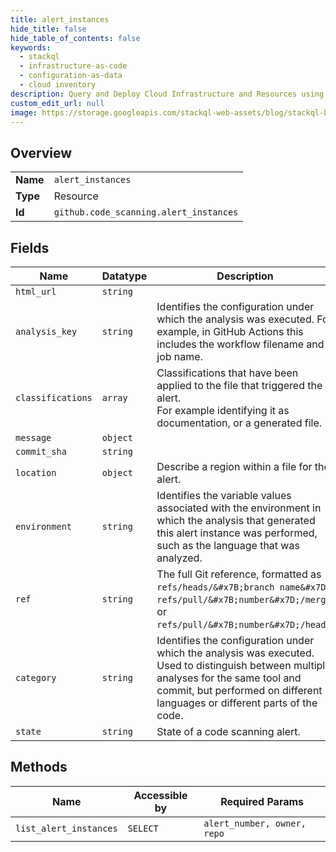 ```yaml
---
title: alert_instances
hide_title: false
hide_table_of_contents: false
keywords:
  - stackql
  - infrastructure-as-code
  - configuration-as-data
  - cloud inventory
description: Query and Deploy Cloud Infrastructure and Resources using SQL
custom_edit_url: null
image: https://storage.googleapis.com/stackql-web-assets/blog/stackql-blog-post-featured-image.png
---
```

  
    

## Overview
<table><tbody>
<tr><td><b>Name</b></td><td><code>alert_instances</code></td></tr>
<tr><td><b>Type</b></td><td>Resource</td></tr>
<tr><td><b>Id</b></td><td><code>github.code_scanning.alert_instances</code></td></tr>
</tbody></table>

## Fields
| Name | Datatype | Description |
| ---- | -------- | ----------- |
| `html_url` | `string` |  |
| `analysis_key` | `string` | Identifies the configuration under which the analysis was executed. For example, in GitHub Actions this includes the workflow filename and job name. |
| `classifications` | `array` | Classifications that have been applied to the file that triggered the alert.<br />For example identifying it as documentation, or a generated file. |
| `message` | `object` |  |
| `commit_sha` | `string` |  |
| `location` | `object` | Describe a region within a file for the alert. |
| `environment` | `string` | Identifies the variable values associated with the environment in which the analysis that generated this alert instance was performed, such as the language that was analyzed. |
| `ref` | `string` | The full Git reference, formatted as `refs/heads/&#x7B;branch name&#x7D;`,<br />`refs/pull/&#x7B;number&#x7D;/merge`, or `refs/pull/&#x7B;number&#x7D;/head`. |
| `category` | `string` | Identifies the configuration under which the analysis was executed. Used to distinguish between multiple analyses for the same tool and commit, but performed on different languages or different parts of the code. |
| `state` | `string` | State of a code scanning alert. |
## Methods
| Name | Accessible by | Required Params |
| ---- | ------------- | --------------- |
| `list_alert_instances` | `SELECT` | `alert_number, owner, repo` |
